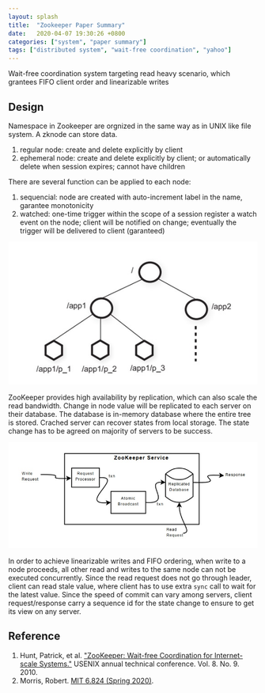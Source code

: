 ```yaml
---
layout: splash
title:  "Zookeeper Paper Summary"
date:   2020-04-07 19:30:26 +0800
categories: ["system", "paper summary"]
tags: ["distributed system", "wait-free coordination", "yahoo"]
---
```


Wait-free coordination system targeting read heavy scenario, which grantees FIFO client order and linearizable writes

## Design

Namespace in Zookeeper are orgnized in the same way as in UNIX like file system. A zknode can store data.

1. regular node: create and delete explicitly by client
2. ephemeral node: create and delete explicitly by client; or automatically delete when session expires; cannot have children

There are several function can be applied to each node:

1. sequencial: node are created with auto-increment label in the name, garantee monotonicity
2. watched: one-time trigger within the scope of a session register a watch event on the node; client will be notified on change; eventually the trigger will be delivered to client (garanteed)

![zk-znode](/assets/images/zk-znode.jpg)

ZooKeeper provides high availability by replication, which can also scale the read bandwidth. Change in node value will be replicated to each server on their database. The database is in-memory database where the entire tree is stored. Crached server can recover states from local storage. The state change has to be agreed on majority of servers to be success.

![zk-service](/assets/images/zk-service.jpg)

In order to achieve linearizable writes and FIFO ordering, when write to a node proceeds, all other read and writes to the same node can not be executed concurrently. Since the read request does not go through leader, client can read stale value, where client has to use extra `sync` call to wait for the latest value. Since the speed of commit can vary among servers, client request/response carry a sequence id for the state change to ensure to get its view on any server.

## Reference

1. Hunt, Patrick, et al. ["ZooKeeper: Wait-free Coordination for Internet-scale Systems."](https://pdos.csail.mit.edu/6.824/papers/zookeeper.pdf) USENIX annual technical conference. Vol. 8. No. 9. 2010.
2. Morris, Robert. [MIT 6.824 (Spring 2020)](https://pdos.csail.mit.edu/6.824/general.html).

